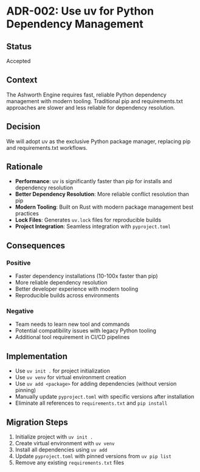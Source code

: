 # ADR-002: Use uv for Python Dependency Management

## Status
Accepted

## Context
The Ashworth Engine requires fast, reliable Python dependency management with modern tooling. Traditional pip and requirements.txt approaches are slower and less reliable for dependency resolution.

## Decision
We will adopt uv as the exclusive Python package manager, replacing pip and requirements.txt workflows.

## Rationale
- **Performance**: uv is significantly faster than pip for installs and dependency resolution
- **Better Dependency Resolution**: More reliable conflict resolution than pip
- **Modern Tooling**: Built on Rust with modern package management best practices
- **Lock Files**: Generates `uv.lock` files for reproducible builds
- **Project Integration**: Seamless integration with `pyproject.toml`

## Consequences
### Positive
- Faster dependency installations (10-100x faster than pip)
- More reliable dependency resolution
- Better developer experience with modern tooling
- Reproducible builds across environments

### Negative
- Team needs to learn new tool and commands
- Potential compatibility issues with legacy Python tooling
- Additional tool requirement in CI/CD pipelines

## Implementation
- Use `uv init .` for project initialization
- Use `uv venv` for virtual environment creation  
- Use `uv add <package>` for adding dependencies (without version pinning)
- Manually update `pyproject.toml` with specific versions after installation
- Eliminate all references to `requirements.txt` and `pip install`

## Migration Steps
1. Initialize project with `uv init .`
2. Create virtual environment with `uv venv` 
3. Install all dependencies using `uv add`
4. Update `pyproject.toml` with pinned versions from `uv pip list`
5. Remove any existing `requirements.txt` files